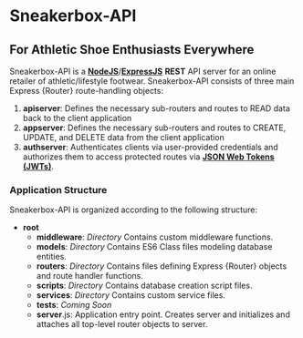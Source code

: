 # Sneakerbox-API
## For Athletic Shoe Enthusiasts Everywhere

Sneakerbox-API is a **[NodeJS](https://nodejs.org/en/about/)**/**[ExpressJS](https://expressjs.com/)** **REST** API server for an online retailer of athletic/lifestyle footwear. Sneakerbox-API consists of three main Express {Router} route-handling objects:

1. **apiserver**: Defines the necessary sub-routers and routes to READ data back to the client application
2. **appserver**: Defines the necessary sub-routers and routes to CREATE, UPDATE, and DELETE data from the client application
3. **authserver**: Authenticates clients via user-provided credentials and authorizes them to access protected routes via **[JSON Web Tokens (JWTs)](https://jwt.io)**.

### Application Structure
Sneakerbox-API is organized according to the following structure:
+ **root**
    - **middleware**: *Directory* Contains custom middleware functions.
    - **models**: *Directory* Contains ES6 Class files modeling database entities.
    - **routers**: *Directory* Contains files defining Express {Router} objects and route handler functions.
    - **scripts**: *Directory* Contains database creation script files.
    - **services**: *Directory* Contains custom service files.
    - **tests**: *Coming Soon*
    - **server**.js: Application entry point. Creates server and initializes and attaches all top-level router objects to server.